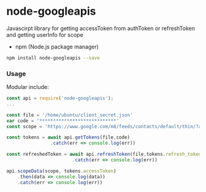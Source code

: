 # node-googleapis

Javascirpt library for getting accessToken from authToken or refreshToken and getting userInfo for scope

- npm (Node.js package manager)

```bash
npm install node-googleapis --save
```

### Usage

Modular include:

```javascript
const api = require('node-googleapis');
...

const file = '/home/ubuntu/client_secret.json'
var code = '****************************'
const scope = 'https://www.google.com/m8/feeds/contacts/default/thin/?alt=json&max-results=10000'

const tokens = await api.getTokens(file,code)
                .catch(err => console.log(err))

const refreshedToken = await api.refreshToken(file,tokens.refresh_token)
                        .catch(err => console.log(err))

api.scopeData(scope, tokens.accessToken)
    .then(data => console.log(data))
    .catch(err => console.log(err))

```